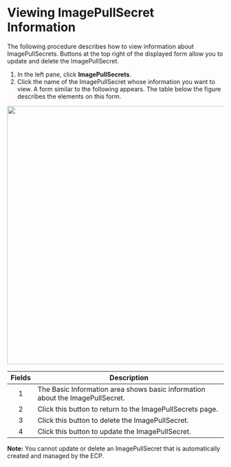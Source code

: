 # Viewing ImagePullSecret Information

The following procedure describes how to view information about ImagePullSecrets. Buttons at the top right of the displayed form allow you to update and delete the ImagePullSecret.

1. In the left pane, click **ImagePullSecrets**.
2. Click the name of the ImagePullSecret whose information you want to view. A form similar to the following appears. The table below the figure describes the elements on this form.<br>

<p align=center><img src="/docs/resources/images/image-pull-secrets/image-pull-secrets-details-w-numbers.png" width="600"></p>

| **Fields**   | **Description**                                                                                           |
| :----------: | --------------------------------------------------------------------------------------------------------- |
| 1            | The Basic Information area shows basic information about the ImagePullSecret.                             |
| 2            | Click this button to return to the ImagePullSecrets page.                                                 |
| 3            | Click this button to delete the ImagePullSecret.                                                          |
| 4            | Click this button to update the ImagePullSecret.                                                          |

**Note:** You cannot update or delete an ImagePullSecret that is automatically created and managed by the ECP.